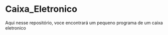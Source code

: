# Caixa_Eletronico
Aqui nesse repositório, voce encontrará um pequeno programa de um caixa eletronico
